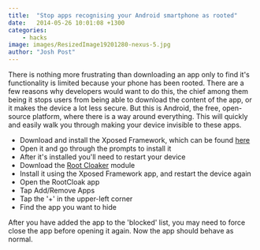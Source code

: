 ```yaml
---
title:  "Stop apps recognising your Android smartphone as rooted"
date:   2014-05-26 10:01:08 +1300
categories: 
    - hacks
image: images/ResizedImage19201280-nexus-5.jpg
author: "Josh Post"
---
```


There is nothing more frustrating than downloading an app only to find it's functionality is limited because your phone has been rooted. There are a few reasons why developers would want to do this, the chief among them being it stops users from being able to download the content of the app, or it makes the device a lot less secure. But this is Android, the free, open-source platform, where there is a way around everything. This will quickly and easily walk you through making your device invisible to these apps.

* Download and install the Xposed Framework, which can be found [here][xposed-framwork]
* Open it and go through the prompts to install it
* After it's installed you'll need to restart your device
* Download the [Root Cloaker][root-cloaker] module
* Install it using the Xposed Framework app, and restart the device again
* Open the RootCloak app
* Tap Add/Remove Apps
* Tap the '+' in the upper-left corner
* Find the app you want to hide

After you have added the app to the 'blocked' list, you may need to force close the app before opening it again. Now the app should behave as normal.

[root-cloaker]: http://repo.xposed.info/module/com.devadvance.rootcloak
[xposed-framwork]: http://repo.xposed.info/module/de.robv.android.xposed.installer
